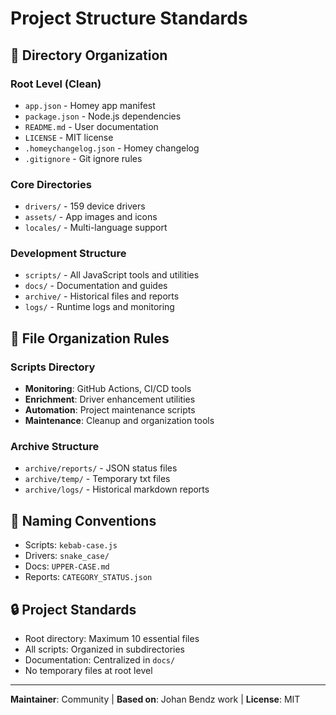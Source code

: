 # Project Structure Standards

## 📁 Directory Organization

### Root Level (Clean)
- `app.json` - Homey app manifest
- `package.json` - Node.js dependencies  
- `README.md` - User documentation
- `LICENSE` - MIT license
- `.homeychangelog.json` - Homey changelog
- `.gitignore` - Git ignore rules

### Core Directories
- `drivers/` - 159 device drivers
- `assets/` - App images and icons
- `locales/` - Multi-language support

### Development Structure
- `scripts/` - All JavaScript tools and utilities
- `docs/` - Documentation and guides
- `archive/` - Historical files and reports
- `logs/` - Runtime logs and monitoring

## 🎯 File Organization Rules

### Scripts Directory
- **Monitoring**: GitHub Actions, CI/CD tools
- **Enrichment**: Driver enhancement utilities  
- **Automation**: Project maintenance scripts
- **Maintenance**: Cleanup and organization tools

### Archive Structure
- `archive/reports/` - JSON status files
- `archive/temp/` - Temporary txt files
- `archive/logs/` - Historical markdown reports

## 📝 Naming Conventions
- Scripts: `kebab-case.js`
- Drivers: `snake_case/`
- Docs: `UPPER-CASE.md`
- Reports: `CATEGORY_STATUS.json`

## 🔒 Project Standards
- Root directory: Maximum 10 essential files
- All scripts: Organized in subdirectories
- Documentation: Centralized in `docs/`
- No temporary files at root level

---
**Maintainer**: Community | **Based on**: Johan Bendz work | **License**: MIT
